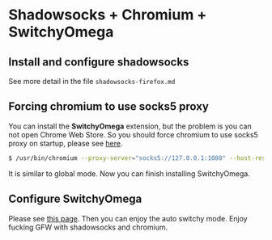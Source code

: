 # Shadowsocks + Chromium + SwitchyOmega

## Install and configure shadowsocks

See more detail in the file `shadowsocks-firefox.md`

## Forcing chromium to use socks5 proxy

You can install the **SwitchyOmega** extension, but the problem is you can not open Chrome Web Store. So you should force chromium to use socks5 proxy on startup, please see [here](https://github.com/shadowsocks/shadowsocks/wiki/Forcing-Chrome-to-Use-Socks5-Proxy). 

``` bash
$ /usr/bin/chromium --proxy-server="socks5://127.0.0.1:1080" --host-resolver-rules="MAP * 0.0.0.0 , EXCLUDE localhost" 
```

It is similar to global mode. Now you can finish installing SwitchyOmega.

## Configure SwitchyOmega

Please see [this page](https://ii-i.org/archives/289). Then you can enjoy the auto switchy mode. Enjoy fucking GFW with shadowsocks and chromium.
